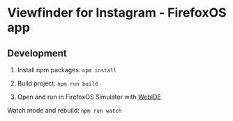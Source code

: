 # Viewfinder for Instagram - FirefoxOS app

## Development

1. Install npm packages: `npm install`


2. Build project: `npm run build`


3. Open and run in FirefoxOS Simulator with [WebIDE](https://developer.mozilla.org/en-US/docs/Tools/WebIDE)


Watch mode and rebuild: `npm run watch`

